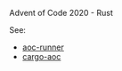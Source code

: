Advent of Code 2020 - Rust


See: 
- [aoc-runner](https://crates.io/crates/aoc-runner)
- [cargo-aoc](https://crates.io/crates/cargo-aoc)
